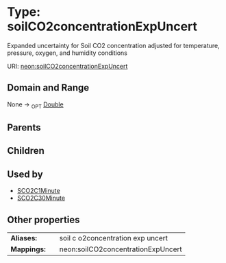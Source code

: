 
# Type: soilCO2concentrationExpUncert


Expanded uncertainty for Soil CO2 concentration adjusted for temperature, pressure, oxygen, and humidity conditions

URI: [neon:soilCO2concentrationExpUncert](https://data.neonscience.org/soilCO2concentrationExpUncert)


## Domain and Range

None ->  <sub>OPT</sub> [Double](types/Double.md)

## Parents


## Children


## Used by

 * [SCO2C1Minute](SCO2C1Minute.md)
 * [SCO2C30Minute](SCO2C30Minute.md)

## Other properties

|  |  |  |
| --- | --- | --- |
| **Aliases:** | | soil c o2concentration exp uncert |
| **Mappings:** | | neon:soilCO2concentrationExpUncert |

